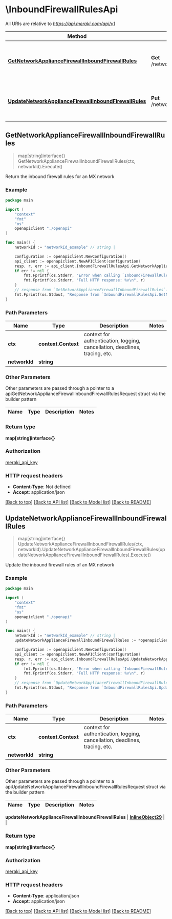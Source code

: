 # \InboundFirewallRulesApi

All URIs are relative to *https://api.meraki.com/api/v1*

Method | HTTP request | Description
------------- | ------------- | -------------
[**GetNetworkApplianceFirewallInboundFirewallRules**](InboundFirewallRulesApi.md#GetNetworkApplianceFirewallInboundFirewallRules) | **Get** /networks/{networkId}/appliance/firewall/inboundFirewallRules | Return the inbound firewall rules for an MX network
[**UpdateNetworkApplianceFirewallInboundFirewallRules**](InboundFirewallRulesApi.md#UpdateNetworkApplianceFirewallInboundFirewallRules) | **Put** /networks/{networkId}/appliance/firewall/inboundFirewallRules | Update the inbound firewall rules of an MX network



## GetNetworkApplianceFirewallInboundFirewallRules

> map[string]interface{} GetNetworkApplianceFirewallInboundFirewallRules(ctx, networkId).Execute()

Return the inbound firewall rules for an MX network



### Example

```go
package main

import (
    "context"
    "fmt"
    "os"
    openapiclient "./openapi"
)

func main() {
    networkId := "networkId_example" // string | 

    configuration := openapiclient.NewConfiguration()
    api_client := openapiclient.NewAPIClient(configuration)
    resp, r, err := api_client.InboundFirewallRulesApi.GetNetworkApplianceFirewallInboundFirewallRules(context.Background(), networkId).Execute()
    if err != nil {
        fmt.Fprintf(os.Stderr, "Error when calling `InboundFirewallRulesApi.GetNetworkApplianceFirewallInboundFirewallRules``: %v\n", err)
        fmt.Fprintf(os.Stderr, "Full HTTP response: %v\n", r)
    }
    // response from `GetNetworkApplianceFirewallInboundFirewallRules`: map[string]interface{}
    fmt.Fprintf(os.Stdout, "Response from `InboundFirewallRulesApi.GetNetworkApplianceFirewallInboundFirewallRules`: %v\n", resp)
}
```

### Path Parameters


Name | Type | Description  | Notes
------------- | ------------- | ------------- | -------------
**ctx** | **context.Context** | context for authentication, logging, cancellation, deadlines, tracing, etc.
**networkId** | **string** |  | 

### Other Parameters

Other parameters are passed through a pointer to a apiGetNetworkApplianceFirewallInboundFirewallRulesRequest struct via the builder pattern


Name | Type | Description  | Notes
------------- | ------------- | ------------- | -------------


### Return type

**map[string]interface{}**

### Authorization

[meraki_api_key](../README.md#meraki_api_key)

### HTTP request headers

- **Content-Type**: Not defined
- **Accept**: application/json

[[Back to top]](#) [[Back to API list]](../README.md#documentation-for-api-endpoints)
[[Back to Model list]](../README.md#documentation-for-models)
[[Back to README]](../README.md)


## UpdateNetworkApplianceFirewallInboundFirewallRules

> map[string]interface{} UpdateNetworkApplianceFirewallInboundFirewallRules(ctx, networkId).UpdateNetworkApplianceFirewallInboundFirewallRules(updateNetworkApplianceFirewallInboundFirewallRules).Execute()

Update the inbound firewall rules of an MX network



### Example

```go
package main

import (
    "context"
    "fmt"
    "os"
    openapiclient "./openapi"
)

func main() {
    networkId := "networkId_example" // string | 
    updateNetworkApplianceFirewallInboundFirewallRules := *openapiclient.NewInlineObject29() // InlineObject29 |  (optional)

    configuration := openapiclient.NewConfiguration()
    api_client := openapiclient.NewAPIClient(configuration)
    resp, r, err := api_client.InboundFirewallRulesApi.UpdateNetworkApplianceFirewallInboundFirewallRules(context.Background(), networkId).UpdateNetworkApplianceFirewallInboundFirewallRules(updateNetworkApplianceFirewallInboundFirewallRules).Execute()
    if err != nil {
        fmt.Fprintf(os.Stderr, "Error when calling `InboundFirewallRulesApi.UpdateNetworkApplianceFirewallInboundFirewallRules``: %v\n", err)
        fmt.Fprintf(os.Stderr, "Full HTTP response: %v\n", r)
    }
    // response from `UpdateNetworkApplianceFirewallInboundFirewallRules`: map[string]interface{}
    fmt.Fprintf(os.Stdout, "Response from `InboundFirewallRulesApi.UpdateNetworkApplianceFirewallInboundFirewallRules`: %v\n", resp)
}
```

### Path Parameters


Name | Type | Description  | Notes
------------- | ------------- | ------------- | -------------
**ctx** | **context.Context** | context for authentication, logging, cancellation, deadlines, tracing, etc.
**networkId** | **string** |  | 

### Other Parameters

Other parameters are passed through a pointer to a apiUpdateNetworkApplianceFirewallInboundFirewallRulesRequest struct via the builder pattern


Name | Type | Description  | Notes
------------- | ------------- | ------------- | -------------

 **updateNetworkApplianceFirewallInboundFirewallRules** | [**InlineObject29**](InlineObject29.md) |  | 

### Return type

**map[string]interface{}**

### Authorization

[meraki_api_key](../README.md#meraki_api_key)

### HTTP request headers

- **Content-Type**: application/json
- **Accept**: application/json

[[Back to top]](#) [[Back to API list]](../README.md#documentation-for-api-endpoints)
[[Back to Model list]](../README.md#documentation-for-models)
[[Back to README]](../README.md)


